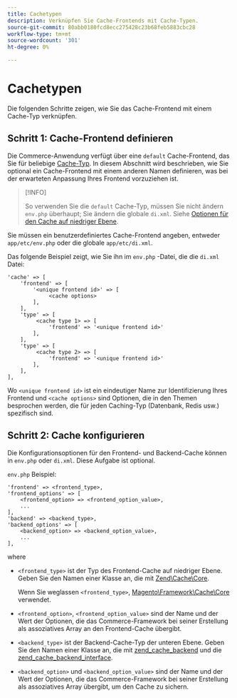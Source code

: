 ```yaml
---
title: Cachetypen
description: Verknüpfen Sie Cache-Frontends mit Cache-Typen.
source-git-commit: 80abb0180fcd8ecc275428c23b68feb5883cbc28
workflow-type: tm+mt
source-wordcount: '301'
ht-degree: 0%

---
```


# Cachetypen

Die folgenden Schritte zeigen, wie Sie das Cache-Frontend mit einem Cache-Typ verknüpfen.

## Schritt 1: Cache-Frontend definieren

Die Commerce-Anwendung verfügt über eine `default` Cache-Frontend, das Sie für beliebige [Cache-Typ](../cli/manage-cache.md#clean-and-flush-cache-types). In diesem Abschnitt wird beschrieben, wie Sie optional ein Cache-Frontend mit einem anderen Namen definieren, was bei der erwarteten Anpassung Ihres Frontend vorzuziehen ist.

>[!INFO]
>
>So verwenden Sie die `default` Cache-Typ, müssen Sie nicht ändern `env.php` überhaupt; Sie ändern die globale `di.xml`. Siehe [Optionen für den Cache auf niedriger Ebene](cache-options.md).

Sie müssen ein benutzerdefiniertes Cache-Frontend angeben, entweder `app/etc/env.php` oder die globale `app/etc/di.xml`.

Das folgende Beispiel zeigt, wie Sie ihn im `env.php` -Datei, die die `di.xml` Datei:

```php?start_inline=1
'cache' => [
    'frontend' => [
        '<unique frontend id>' => [
             <cache options>
        ],
    ],
    'type' => [
         <cache type 1> => [
             'frontend' => '<unique frontend id>'
        ],
    ],
    'type' => [
         <cache type 2> => [
             'frontend' => '<unique frontend id>'
        ],
    ],
],
```

Wo `<unique frontend id>` ist ein eindeutiger Name zur Identifizierung Ihres Frontend und `<cache options>` sind Optionen, die in den Themen besprochen werden, die für jeden Caching-Typ (Datenbank, Redis usw.) spezifisch sind.

## Schritt 2: Cache konfigurieren

Die Konfigurationsoptionen für den Frontend- und Backend-Cache können in `env.php` oder `di.xml`. Diese Aufgabe ist optional.

`env.php` Beispiel:

```php?start_inline=1
'frontend' => <frontend_type>,
'frontend_options' => [
    <frontend_option> => <frontend_option_value>,
    ...
],
'backend' => <backend_type>,
'backend_options' => [
    <backend_option> => <backend_option_value>,
    ...
],
```

where

- `<frontend_type>` ist der Typ des Frontend-Cache auf niedriger Ebene. Geben Sie den Namen einer Klasse an, die mit [Zend\Cache\Core](https://framework.zend.com/apidoc/1.7/Zend_Cache/Zend_Cache_Core.html).

   Wenn Sie weglassen `<frontend_type>`, [Magento\Framework\Cache\Core](https://github.com/magento/magento2/blob/2.4/lib/internal/Magento/Framework/Cache/Core.php) verwendet.

- `<frontend_option>`, `<frontend_option_value>` sind der Name und der Wert der Optionen, die das Commerce-Framework bei seiner Erstellung als assoziatives Array an den Frontend-Cache übergibt.
- `<backend_type>` ist der Backend-Cache-Typ der unteren Ebene. Geben Sie den Namen einer Klasse an, die mit [zend_cache_backend](https://framework.zend.com/apidoc/1.7/Zend_Cache/Zend_Cache_Backend/Zend_Cache_Backend.html) und die [zend_cache_backend_interface](https://framework.zend.com/apidoc/1.6/Zend_Cache/Zend_Cache_Backend/Zend_Cache_Backend_Interface.html).
- `<backend_option>` und `<backend_option_value>` sind der Name und der Wert der Optionen, die das Commerce-Framework bei seiner Erstellung als assoziatives Array übergibt, um den Cache zu sichern.
